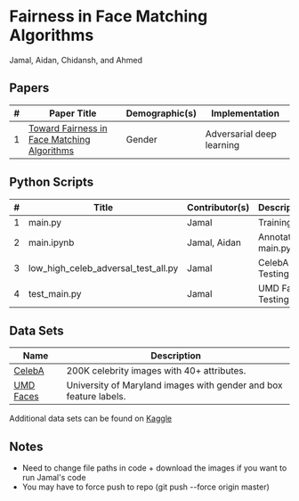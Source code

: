 # Fairness in Face Matching Algorithms
Jamal, Aidan, Chidansh, and Ahmed

## Papers
| # 	| Paper Title                                 	| Demographic(s) 	| Implementation            	|
|---	|---------------------------------------------	|----------------	|---------------------------	|
| 1 	| [Toward Fairness in Face Matching Algorithms](https://wp.comminfo.rutgers.edu/vsingh/wp-content/uploads/sites/110/2019/09/Workshop_paper_CameraReady.pdf) 	| Gender         	| Adversarial deep learning 	|

## Python Scripts
| # 	| Title                               	| Contributor(s) 	| Description       	|
|---	|-------------------------------------	|----------------	|-------------------	|
| 1 	| main.py                             	| Jamal          	| Training          	|
| 2 	| main.ipynb                          	| Jamal, Aidan   	| Annotated main.py 	|
| 3 	| low_high_celeb_adversal_test_all.py 	| Jamal          	| CelebA Testing    	|
| 4 	| test_main.py                        	| Jamal          	| UMD Faces Testing 	|

## Data Sets
| Name      	| Description                                                  	|
|-----------	|--------------------------------------------------------------	|
| [CelebA](http://mmlab.ie.cuhk.edu.hk/projects/CelebA.html)    	| 200K celebrity images with 40+ attributes.                   	|
| [UMD Faces](https://www.umdfaces.io/) 	| University of Maryland images with gender and box feature labels. 	|

Additional data sets can be found on [Kaggle](https://www.kaggle.com/c/deepfake-detection-challenge/discussion/121594)

## Notes
- Need to change file paths in code + download the images if you want to run Jamal's code
- You may have to force push to repo (git push --force origin master)
